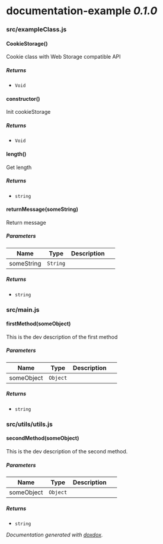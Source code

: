 # documentation-example *0.1.0*



### src/exampleClass.js


#### CookieStorage() 

Cookie class with Web Storage compatible API






##### Returns


- `Void`



#### constructor() 

Init cookieStorage






##### Returns


- `Void`



#### length() 

Get length






##### Returns


- `string`  



#### returnMessage(someString) 

Return message




##### Parameters

| Name | Type | Description |  |
| ---- | ---- | ----------- | -------- |
| someString | `String`  |  | &nbsp; |




##### Returns


- `string`  




### src/main.js


#### firstMethod(someObject) 

This is the dev description of the first method




##### Parameters

| Name | Type | Description |  |
| ---- | ---- | ----------- | -------- |
| someObject | `Object`  |  | &nbsp; |




##### Returns


- `string`  




### src/utils/utils.js


#### secondMethod(someObject) 

This is the dev description of the second method.




##### Parameters

| Name | Type | Description |  |
| ---- | ---- | ----------- | -------- |
| someObject | `Object`  |  | &nbsp; |




##### Returns


- `string`  




*Documentation generated with [doxdox](https://github.com/neogeek/doxdox).*
